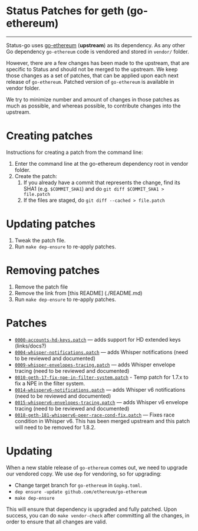 # Status Patches for geth (go-ethereum)
---

Status-go uses [go-ethereum](https://github.com/ethereum/go-ethereum) (**upstream**) as its dependency. As any other Go dependency `go-ethereum` code is vendored and stored in `vendor/` folder.

However, there are a few changes has been made to the upstream, that are specific to Status and should not be merged to the upstream. We keep those changes as a set of patches, that can be applied upon each next release of `go-ethereum`. Patched version of `go-ethereum` is available in vendor folder.

We try to minimize number and amount of changes in those patches as much as possible, and whereas possible, to contribute changes into the upstream.

# Creating patches

Instructions for creating a patch from the command line:

1. Enter the command line at the go-ethereum dependency root in vendor folder.
1. Create the patch:
    1. If you already have a commit that represents the change, find its SHA1 (e.g. `$COMMIT_SHA1`) and do `git diff $COMMIT_SHA1 > file.patch`
    1. If the files are staged, do `git diff --cached > file.patch`

# Updating patches

1. Tweak the patch file.
1. Run `make dep-ensure` to re-apply patches.

# Removing patches

1. Remove the patch file
1. Remove the link from [this README] (./README.md)
1. Run `make dep-ensure` to re-apply patches.

# Patches

- [`0000-accounts-hd-keys.patch`](./0000-accounts-hd-keys.patch) — adds support for HD extended keys (links/docs?)
- [`0004-whisper-notifications.patch`](./0004-whisper-notifications.patch) — adds Whisper notifications (need to be reviewed and documented)
- [`0009-whisper-envelopes-tracing.patch`](./0009-whisper-envelopes-tracing.patch) — adds Whisper envelope tracing (need to be reviewed and documented)
- [`0010-geth-17-fix-npe-in-filter-system.patch`](./0010-geth-17-fix-npe-in-filter-system.patch) - Temp patch for 1.7.x to fix a NPE in the filter system.
- [`0014-whisperv6-notifications.patch`](./0014-whisperv6-notifications.patch) — adds Whisper v6 notifications (need to be reviewed and documented)
- [`0015-whisperv6-envelopes-tracing.patch`](./0015-whisperv6-envelopes-tracing.patch) — adds Whisper v6 envelope tracing (need to be reviewed and documented)
- [`0018-geth-181-whisperv6-peer-race-cond-fix.patch`](./0018-geth-181-whisperv6-peer-race-cond-fix.patch) — Fixes race condition in Whisper v6. This has been merged upstream and this patch will need to be removed for 1.8.2.

# Updating

When a new stable release of `go-ethereum` comes out, we need to upgrade our vendored copy. We use `dep` for vendoring, so for upgrading:

- Change target branch for `go-ethereum` in `Gopkg.toml`.
- `dep ensure -update github.com/ethereum/go-ethereum`
- `make dep-ensure`

This will ensure that dependency is upgraded and fully patched. Upon success, you can do `make vendor-check` after committing all the changes, in order to ensure that all changes are valid.
